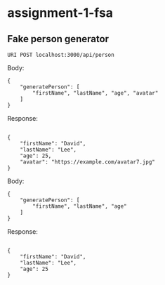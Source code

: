 # assignment-1-fsa

## Fake person generator

`URI POST localhost:3000/api/person`

Body:

```
{
	"generatePerson": [
		"firstName", "lastName", "age", "avatar"
	]
}

```

Response:

```

{
	"firstName": "David",
	"lastName": "Lee",
	"age": 25,
	"avatar": "https://example.com/avatar7.jpg"
}

```


Body:

```
{
	"generatePerson": [
		"firstName", "lastName", "age"
	]
}

```

Response:

```

{
	"firstName": "David",
	"lastName": "Lee",
	"age": 25
}

```